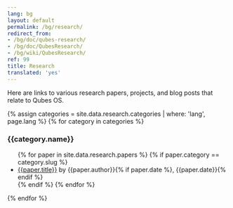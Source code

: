 ```yaml
---
lang: bg
layout: default
permalink: /bg/research/
redirect_from:
- /bg/doc/qubes-research/
- /bg/doc/QubesResearch/
- /bg/wiki/QubesResearch/
ref: 99
title: Research
translated: 'yes'
---
```


Here are links to various research papers, projects, and blog posts that relate
to Qubes OS.



{% assign categories = site.data.research.categories | where: 'lang', page.lang %}
{% for category in categories  %}
  <h3>{{category.name}}</h3>
  <ul class="add-top more-bottom">
  {% for paper in site.data.research.papers %}
    {% if paper.category == category.slug %}
    <li>
      <a href="{{paper.url}}">{{paper.title}}</a> by {{paper.author}}{% if paper.date %}, {{paper.date}}{% endif %}
    </li>
    {% endif %}
  {% endfor %}
  </ul>
{% endfor %}